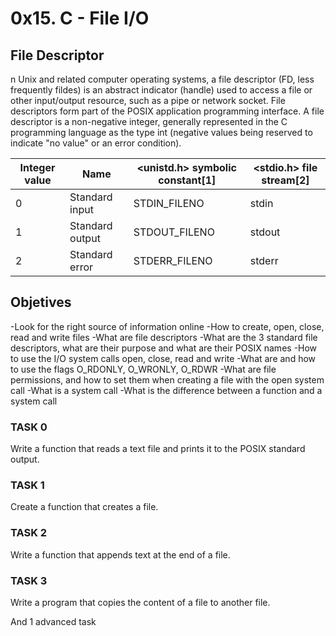 # **0x15. C - File I/O**

## **File Descriptor**
n Unix and related computer operating systems, a file descriptor (FD, less frequently fildes) is an abstract indicator (handle) used to access a file or other input/output resource, such as a pipe or network socket. File descriptors form part of the POSIX application programming interface. A file descriptor is a non-negative integer, generally represented in the C programming language as the type int (negative values being reserved to indicate "no value" or an error condition).


|Integer value	|   Name	 |   <unistd.h> symbolic constant[1]	|  <stdio.h> file stream[2] |
|----------|----------|--------|------------|
|0	|Standard input	   | STDIN_FILENO	|stdin |
|1	|Standard output	|    STDOUT_FILENO	|stdout|
|2	|Standard error	 |   STDERR_FILENO	|stderr|


## **Objetives**

-Look for the right source of information online
-How to create, open, close, read and write files
-What are file descriptors
-What are the 3 standard file descriptors, what are their purpose and what are their POSIX names
-How to use the I/O system calls open, close, read and write
-What are and how to use the flags O_RDONLY, O_WRONLY, O_RDWR
-What are file permissions, and how to set them when creating a file with the open system call
-What is a system call
-What is the difference between a function and a system call

### TASK 0
Write a function that reads a text file and prints it to the POSIX standard output.
### TASK 1
Create a function that creates a file.
### TASK 2
Write a function that appends text at the end of a file.
### TASK 3
Write a program that copies the content of a file to another file.

And 1 advanced task
